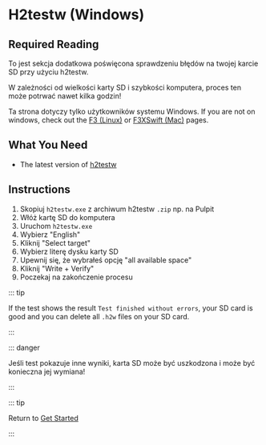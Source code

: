# H2testw (Windows)

## Required Reading

To jest sekcja dodatkowa poświęcona sprawdzeniu błędów na twojej karcie SD przy użyciu h2testw.

W zależności od wielkości karty SD i szybkości komputera, proces ten może potrwać nawet kilka godzin!

Ta strona dotyczy tylko użytkowników systemu Windows. If you are not on windows, check out the [F3 (Linux)](f3-\(linux\)) or [F3XSwift (Mac)](f3xswift-\(mac\)) pages.

## What You Need

- The latest version of [h2testw](https://www.heise.de/ct/Redaktion/bo/downloads/h2testw_1.4.zip)

## Instructions

1. Skopiuj `h2testw.exe` z archiwum h2testw `.zip` np. na Pulpit
2. Włóż kartę SD do komputera
3. Uruchom `h2testw.exe`
4. Wybierz "English"
5. Kliknij "Select target"
6. Wybierz literę dysku karty SD
7. Upewnij się, że wybrałeś opcję "all available space"
8. Kliknij "Write + Verify"
9. Poczekaj na zakończenie procesu

::: tip

If the test shows the result `Test finished without errors`, your SD card is good and you can delete all `.h2w` files on your SD card.

:::

::: danger

Jeśli test pokazuje inne wyniki, karta SD może być uszkodzona i może być konieczna jej wymiana!

:::

::: tip

Return to [Get Started](get-started)

:::
